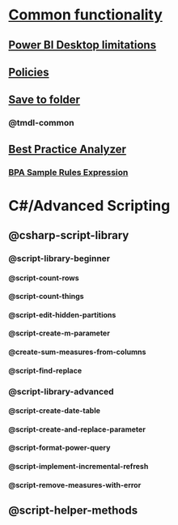 ﻿# [Common functionality](common-features.md)
## [Power BI Desktop limitations](desktop-limitations.md)
## [Policies](policies.md)
## [Save to folder](save-to-folder.md)
### @tmdl-common
## [Best Practice Analyzer](xref:using-bpa)
### [BPA Sample Rules Expression](xref:using-bpa-sample-rules-expressions)
# C#/Advanced Scripting

## @csharp-script-library

### @script-library-beginner
#### @script-count-rows
#### @script-count-things
#### @script-edit-hidden-partitions
#### @script-create-m-parameter
#### @create-sum-measures-from-columns
#### @script-find-replace

### @script-library-advanced
#### @script-create-date-table
#### @script-create-and-replace-parameter
#### @script-format-power-query
#### @script-implement-incremental-refresh
#### @script-remove-measures-with-error

## @script-helper-methods